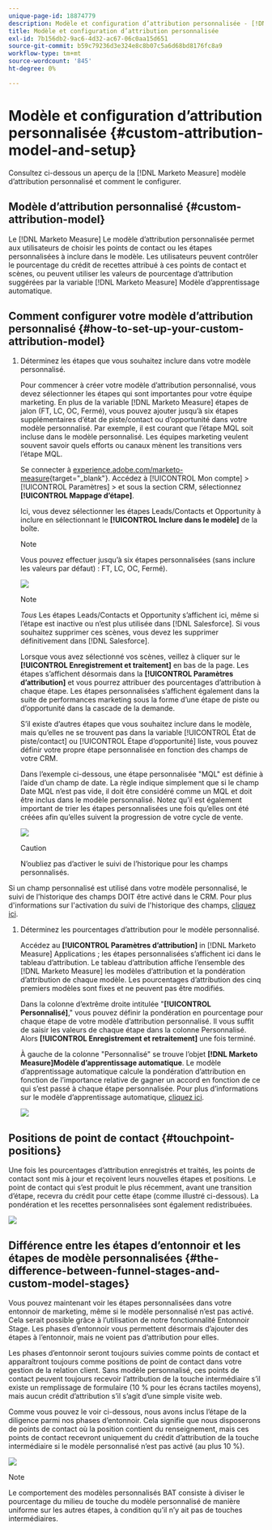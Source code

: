 ```yaml
---
unique-page-id: 18874779
description: Modèle et configuration d’attribution personnalisée - [!DNL Marketo Measure] - Documentation du produit
title: Modèle et configuration d’attribution personnalisée
exl-id: 7b156db2-9ac6-4d32-ac67-06c0aa15d651
source-git-commit: b59c79236d3e324e8c8b07c5a6d68bd8176fc8a9
workflow-type: tm+mt
source-wordcount: '845'
ht-degree: 0%

---
```


# Modèle et configuration d’attribution personnalisée {#custom-attribution-model-and-setup}

Consultez ci-dessous un aperçu de la [!DNL Marketo Measure] modèle d’attribution personnalisé et comment le configurer.

## Modèle d’attribution personnalisé {#custom-attribution-model}

Le [!DNL Marketo Measure] Le modèle d’attribution personnalisée permet aux utilisateurs de choisir les points de contact ou les étapes personnalisées à inclure dans le modèle. Les utilisateurs peuvent contrôler le pourcentage du crédit de recettes attribué à ces points de contact et scènes, ou peuvent utiliser les valeurs de pourcentage d’attribution suggérées par la variable [!DNL Marketo Measure] Modèle d’apprentissage automatique.

## Comment configurer votre modèle d’attribution personnalisé {#how-to-set-up-your-custom-attribution-model}

1. Déterminez les étapes que vous souhaitez inclure dans votre modèle personnalisé.

   Pour commencer à créer votre modèle d’attribution personnalisé, vous devez sélectionner les étapes qui sont importantes pour votre équipe marketing. En plus de la variable [!DNL Marketo Measure] étapes de jalon (FT, LC, OC, Fermé), vous pouvez ajouter jusqu’à six étapes supplémentaires d’état de piste/contact ou d’opportunité dans votre modèle personnalisé. Par exemple, il est courant que l’étape MQL soit incluse dans le modèle personnalisé. Les équipes marketing veulent souvent savoir quels efforts ou canaux mènent les transitions vers l’étape MQL.

   Se connecter à [experience.adobe.com/marketo-measure](https://experience.adobe.com/marketo-measure){target=&quot;_blank&quot;}. Accédez à [!UICONTROL Mon compte] > [!UICONTROL Paramètres] > et sous la section CRM, sélectionnez **[!UICONTROL Mappage d’étape]**.

   Ici, vous devez sélectionner les étapes Leads/Contacts et Opportunity à inclure en sélectionnant le **[!UICONTROL Inclure dans le modèle]** de la boîte.

   >[!NOTE]
   >
   >Vous pouvez effectuer jusqu’à six étapes personnalisées (sans inclure les valeurs par défaut) : FT, LC, OC, Fermé).

   ![](assets/1-1.png)

   >[!NOTE]
   >
   >_Tous_ Les étapes Leads/Contacts et Opportunity s’affichent ici, même si l’étape est inactive ou n’est plus utilisée dans [!DNL Salesforce]. Si vous souhaitez supprimer ces scènes, vous devez les supprimer définitivement dans [!DNL Salesforce].

   Lorsque vous avez sélectionné vos scènes, veillez à cliquer sur le **[!UICONTROL Enregistrement et traitement]** en bas de la page. Les étapes s’affichent désormais dans la **[!UICONTROL Paramètres d’attribution]** et vous pourrez attribuer des pourcentages d’attribution à chaque étape. Les étapes personnalisées s’affichent également dans la suite de performances marketing sous la forme d’une étape de piste ou d’opportunité dans la cascade de la demande.

   S’il existe d’autres étapes que vous souhaitez inclure dans le modèle, mais qu’elles ne se trouvent pas dans la variable [!UICONTROL État de piste/contact] ou [!UICONTROL Étape d’opportunité] liste, vous pouvez définir votre propre étape personnalisée en fonction des champs de votre CRM.

   Dans l’exemple ci-dessous, une étape personnalisée &quot;MQL&quot; est définie à l’aide d’un champ de date. La règle indique simplement que si le champ Date MQL n’est pas vide, il doit être considéré comme un MQL et doit être inclus dans le modèle personnalisé. Notez qu’il est également important de trier les étapes personnalisées une fois qu’elles ont été créées afin qu’elles suivent la progression de votre cycle de vente.

   ![](assets/2-1.png)

   >[!CAUTION]
   >
   >N’oubliez pas d’activer le suivi de l’historique pour les champs personnalisés.

Si un champ personnalisé est utilisé dans votre modèle personnalisé, le suivi de l’historique des champs DOIT être activé dans le CRM. Pour plus d&#39;informations sur l&#39;activation du suivi de l&#39;historique des champs, [cliquez ici](/help/advanced-marketo-measure-features/custom-attribution-models/custom-model-setup-enable-field-history-tracking.md).

1. Déterminez les pourcentages d’attribution pour le modèle personnalisé.

   Accédez au **[!UICONTROL Paramètres d’attribution]** in [!DNL Marketo Measure] Applications ; les étapes personnalisées s’affichent ici dans le tableau d’attribution. Le tableau d’attribution affiche l’ensemble des [!DNL Marketo Measure] les modèles d’attribution et la pondération d’attribution de chaque modèle. Les pourcentages d’attribution des cinq premiers modèles sont fixes et ne peuvent pas être modifiés.

   Dans la colonne d’extrême droite intitulée &quot;**[!UICONTROL Personnalisé]**,&quot; vous pouvez définir la pondération en pourcentage pour chaque étape de votre modèle d’attribution personnalisé. Il vous suffit de saisir les valeurs de chaque étape dans la colonne Personnalisé. Alors **[!UICONTROL Enregistrement et retraitement]** une fois terminé.

   À gauche de la colonne &quot;Personnalisé&quot; se trouve l’objet **[!DNL Marketo Measure]Modèle d’apprentissage automatique**. Le modèle d’apprentissage automatique calcule la pondération d’attribution en fonction de l’importance relative de gagner un accord en fonction de ce qui s’est passé à chaque étape personnalisée. Pour plus d’informations sur le modèle d’apprentissage automatique, [cliquez ici](/help/advanced-marketo-measure-features/custom-attribution-models/machine-learning-model-faq.md).

   ![](assets/3.png)

## Positions de point de contact {#touchpoint-positions}

Une fois les pourcentages d’attribution enregistrés et traités, les points de contact sont mis à jour et reçoivent leurs nouvelles étapes et positions. Le point de contact qui s’est produit le plus récemment, avant une transition d’étape, recevra du crédit pour cette étape (comme illustré ci-dessous). La pondération et les recettes personnalisées sont également redistribuées.

![](assets/4.png)

## Différence entre les étapes d’entonnoir et les étapes de modèle personnalisées {#the-difference-between-funnel-stages-and-custom-model-stages}

Vous pouvez maintenant voir les étapes personnalisées dans votre entonnoir de marketing, même si le modèle personnalisé n’est pas activé. Cela serait possible grâce à l’utilisation de notre fonctionnalité Entonnoir Stage. Les phases d’entonnoir vous permettent désormais d’ajouter des étapes à l’entonnoir, mais ne voient pas d’attribution pour elles.

Les phases d’entonnoir seront toujours suivies comme points de contact et apparaîtront toujours comme positions de point de contact dans votre gestion de la relation client. Sans modèle personnalisé, ces points de contact peuvent toujours recevoir l’attribution de la touche intermédiaire s’il existe un remplissage de formulaire (10 % pour les écrans tactiles moyens), mais aucun crédit d’attribution s’il s’agit d’une simple visite web.

Comme vous pouvez le voir ci-dessous, nous avons inclus l’étape de la diligence parmi nos phases d’entonnoir. Cela signifie que nous disposerons de points de contact où la position contient du renseignement, mais ces points de contact recevront uniquement du crédit d’attribution de la touche intermédiaire si le modèle personnalisé n’est pas activé (au plus 10 %).

![](assets/5.png)

>[!NOTE]
>
>Le comportement des modèles personnalisés BAT consiste à diviser le pourcentage du milieu de touche du modèle personnalisé de manière uniforme sur les autres étapes, à condition qu’il n’y ait pas de touches intermédiaires.
